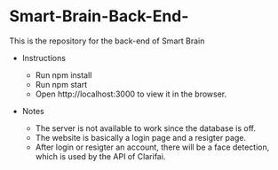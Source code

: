 # Smart-Brain-Back-End-
This is the repository for the back-end of Smart Brain

- Instructions
  - Run npm install
  - Run npm start
  - Open http://localhost:3000 to view it in the browser.

- Notes
  - The server is not available to work since the database is off.
  - The website is basically a login page and a resigter page.
  - After login or resigter an account, there will be a face detection, which is used by the API of Clarifai. 
